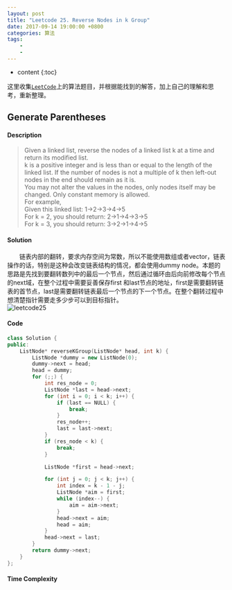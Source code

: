 ```yaml
---
layout: post
title: "Leetcode 25. Reverse Nodes in k Group"
date: 2017-09-14 19:00:00 +0800 
categories: 算法
tags: 
    - 
    - 
---
```

* content
{:toc}

这里收集[`LeetCode`](https://leetcode.com)上的算法题目，并根据能找到的解答，加上自己的理解和思考，重新整理。

<!-- more -->

## Generate Parentheses

#### Description

> Given a linked list, reverse the nodes of a linked list k at a time and return its modified list.  
> k is a positive integer and is less than or equal to the length of the linked list. If the number of nodes is not a multiple of k then left-out nodes in the end should remain as it is.  
> You may not alter the values in the nodes, only nodes itself may be changed.
Only constant memory is allowed.  
For example,  
Given this linked list: 1->2->3->4->5  
For k = 2, you should return: 2->1->4->3->5  
For k = 3, you should return: 3->2->1->4->5   

#### Solution

&emsp;&emsp;链表内部的翻转，要求内存空间为常数，所以不能使用数组或者vector，链表操作的话，特别是这种会改变链表结构的情况，都会使用dummy node。本题的思路是先找到要翻转数列中的最后一个节点，然后通过循环由后向前修改每个节点的next域，在整个过程中需要妥善保存first 和last节点的地址，first是需要翻转链表的首节点，last是需要翻转链表最后一个节点的下一个节点。在整个翻转过程中想清楚指针需要走多少步可以到目标指针。  
![leetcode25](http://ovwkcbdpf.bkt.clouddn.com/image/leetcode25/leetcode25.png)

#### Code

```cpp
class Solution {
public:
    ListNode* reverseKGroup(ListNode* head, int k) {
        ListNode *dummy = new ListNode(0);
        dummy->next = head;
        head = dummy;
        for (;;) {
            int res_node = 0;
            ListNode *last = head->next;
            for (int i = 0; i < k; i++) {
                if (last == NULL) {
                    break; 
                }
                res_node++;
                last = last->next;
            }
            if (res_node < k) {
                break;
            }

            ListNode *first = head->next;

            for (int j = 0; j < k; j++) {
                int index = k - 1 - j;
                ListNode *aim = first;
                while (index--) {
                    aim = aim->next;
                }
                head->next = aim;
                head = aim;
            }
            head->next = last;
        }
        return dummy->next;
    }
};
```


#### Time Complexity

